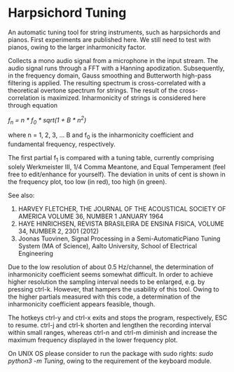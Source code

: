 # Harpsichord Tuning

An automatic tuning tool for string instruments, such as harpsichords and pianos. First experiments are published here. 
We still need to test with pianos, owing to the larger inharmonicity factor.

Collects a mono audio signal from a microphone in the input stream. The audio signal runs through a FFT with a
Hanning apodization. Subsequently, in the frequency domain, Gauss smoothing and Butterworth high-pass filtering is
 applied. The resulting spectrum is cross-correlated with a theoretical overtone spectrum for strings. The result of
 the cross-correlation is maximized. Inharmonicity of strings is considered here through equation

<em>f<sub>n</sub> = n * f<sub>0</sub> * sqrt(1 + B * n<sup>2</sup>)</em>

where n = 1, 2, 3, ... B and f<sub>0</sub> is the inharmonicity coefficient and fundamental frequency, respectively.
 
The first partial f<sub>1</sub> is compared with a tuning table, currently comprising solely Werkmeister III, 
1/4 Comma Meantone, and Equal Temperament (feel free to edit/enhance for yourself). The deviation in units of cent is 
shown in the frequency plot, too low (in red), too high (in green).

See also:

1) HARVEY FLETCHER, THE JOURNAL OF THE ACOUSTICAL SOCIETY OF AMERICA VOLUME 36,
NUMBER 1 JANUARY 1964
2) HAYE HINRICHSEN, REVISTA BRASILEIRA DE ENSINA FISICA, VOLUME 34, NUMBER 2,
2301 (2012)
3) Joonas Tuovinen, Signal Processing in a Semi-AutomaticPiano Tuning System
(MA of Science), Aalto University, School of Electrical Engineering


Due to the low resolution of about 0.5 Hz/channel, the determination of inharmonicity coefficient seems somewhat 
difficult.
In order to achieve higher resolution the sampling interval needs to be enlarged, e.g. by pressing ctrl-k. However, that 
hampers the usability of this tool. Owing to the higher partials measured with this code, a determination of the 
inharmonicity coefficient appears feasible, though.

The hotkeys ctrl-y and ctrl-x exits and stops the program, respectively, ESC to resume. ctrl-j and ctrl-k shorten
and lengthen the recording interval within small ranges, whereas ctrl-n and ctrl-m diminish and increase the maximum 
frequency displayed in the lower frequency plot.

On UNIX OS please consider to run the package with sudo rights: <em>sudo python3 -m Tuning</em>, owing to
 the requirement of the keyboard module.